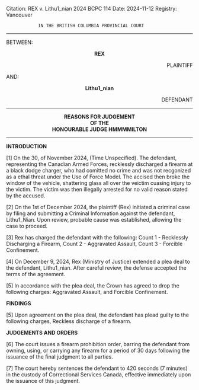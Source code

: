 
 Citation:       REX v. Lithu1_nian
                	2024 BCPC 114
	Date:		2024-11-12
	Registry:	Vancouver

				IN THE BRITISH COLUMBIA PROVINCIAL COURT
</b></i>

---

BETWEEN:
<p align="center"><b>		REX				</b>
<p align="right">		PLAINTIFF
<p>				AND:
<p align="center"><b>	Lithu1_nian			</b>
<p align="right">		DEFENDANT

---
	
<p align="center"><b>		
				REASONS FOR JUDGEMENT
<br>				OF THE
<br>				HONOURABLE JUDGE HMMMMILTON

</b>

---

**INTRODUCTION**

[1] On the 30, of November 2024, (Time Unspecified). The defendant, representing the Canadian Armed Forces, recklessly discharged a firearm at a black dodge charger, who had comitted no crime and was not recgonized as a ethal threat under the Use of Force Model. The accised then broke the window of the vehicle, shattering glass all over the veictim cuasing injury to the victim. The victim was then illegally arrested for no valid reason stated by the accused.

[2] On the 1st of December 2024, the plaintiff (Rex) initiated a criminal case by filing and submitting a Criminal Information against the defendant, Lithu1_Nian. Upon review, probable cause was established, allowing the case to proceed.

[3] Rex has charged the defendant with the following: Count 1 - Recklessly Discharging a Firearm, Count 2 - Aggravated Assault, Count 3 - Forcible Confinement.

[4] On December 9, 2024, Rex (Ministry of Justice) extended a plea deal to the defendant, Lithu1_nian. After careful review, the defense accepted the terms of the agreement.

[5] In accordance with the plea deal, the Crown has agreed to drop the following charges: Aggravated Assault, and Forcible Confinement.

**FINDINGS**

[5] Upon agreement on the plea deal, the defendant has plead guilty to the following charges, Reckless discharge of a firearm.


**JUDGEMENTS AND ORDERS**

[6] The court issues a firearm prohibition order, barring the defendant from owning, using, or carrying any firearm for a period of 30 days following the issuance of the final judgment to all parties.

[7] The court hereby sentences the defendant to 420 seconds (7 minutes) in the custody of Correctional Services Canada, effective immediately upon the issuance of this judgment.
